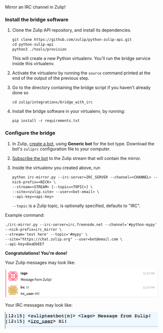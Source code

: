 Mirror an IRC channel in Zulip!

### Install the bridge software

1. Clone the Zulip API repository, and install its dependencies.

    ```
    git clone https://github.com/zulip/python-zulip-api.git
    cd python-zulip-api
    python3 ./tools/provision
    ```

    This will create a new Python virtualenv. You'll run the bridge service
    inside this virtualenv.

1. Activate the virtualenv by running the `source` command printed
   at the end of the output of the previous step.

1. Go to the directory containing the bridge script if you haven't already done so
   ```
   cd zulip/integrations/bridge_with_irc
   ```

1. Install the bridge software in your virtualenv, by running:
    ```
    pip install -r requirements.txt
    ```

### Configure the bridge

1. In Zulip, [create a bot](/help/add-a-bot-or-integration), using **Generic bot**
   for the bot type. Download the bot's `zuliprc` configuration file to your
   computer.

1. [Subscribe the bot](/help/add-or-remove-users-from-a-stream) to the Zulip
   stream that will contain the mirror.

1. Inside the virtualenv you created above, run
   ```
   python irc-mirror.py --irc-server=IRC_SERVER --channel=<CHANNEL> --nick-prefix=<NICK> \
   --stream=<STREAM> [--topic=<TOPIC>] \
   --site=<zulip.site> --user=<bot-email> \
   --api-key=<api-key>
   ```

    `--topic` is a Zulip topic, is optionally specified, defaults to "IRC".

Example command:
```
./irc-mirror.py --irc-server=irc.freenode.net --channel='#python-mypy' --nick-prefix=irc_mirror \
--stream='test here' --topic='#mypy' \
--site="https://chat.zulip.org" --user=bot@email.com \
--api-key=DeaDbEEf
```

**Congratulations! You're done!**

Your Zulip messages may look like:

![](/static/images/integrations/irc/001.png)

Your IRC messages may look like:

![](/static/images/integrations/irc/002.png)
